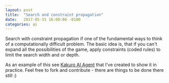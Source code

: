 ```yaml
---
layout: post
title:  "Search and constraint propagation"
date:   2017-05-31 16:00:00 -0100
categories: ai
---
```

Search with constraint propagation if one of the fundamental ways to think of a computationally difficult problem. The basic idea is, that if you can't expand all the possibilities of the game, apply constraints (coded rules) to limit the search width and or depth.

As an example of this see [Kakuro AI Agent](https://github.com/misza222/AI-Kakuro) that I've created to show it in practice. Feel free to fork and contribute - there are things to be done there still :)
